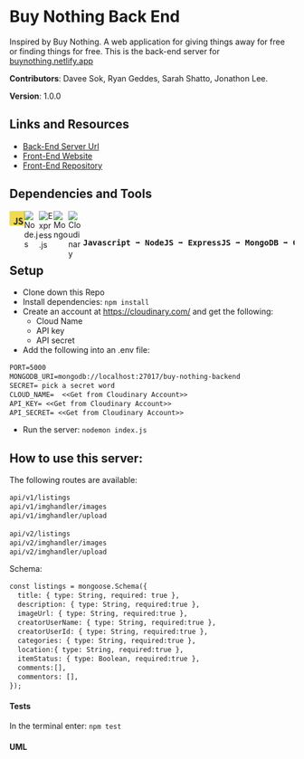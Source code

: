 # Buy Nothing Back End

Inspired by Buy Nothing. A web application for giving things away for free or finding things for free. This is the back-end server for [buynothing.netlify.app](https://buynothing-frontend.netlify.app/main)

**Contributors**: Davee Sok, Ryan Geddes, Sarah Shatto, Jonathon Lee.

**Version**: 1.0.0

## Links and Resources

- [Back-End Server Url](https://buynothingbackend.herokuapp.com/)
- [Front-End Website](https://buynothing-frontend.netlify.app/main)
- [Front-End Repository](https://github.com/daveeS987/buy-nothing-frontend)

## Dependencies and Tools

<img align="left" alt="JavaScript" width="26px" src="https://raw.githubusercontent.com/github/explore/80688e429a7d4ef2fca1e82350fe8e3517d3494d/topics/javascript/javascript.png"/>
<img align="left" alt="Node.js" width="26px" src="https://external-content.duckduckgo.com/iu/?u=https%3A%2F%2Fwww.ict.social%2Fimages%2F5728%2Fnodejs_logo.png&f=1&nofb=1"/>
<img align="left" alt="Express.js" width="26px" src="https://expressjs.com/images/express-facebook-share.png"/>
<img align="left" alt="Mongo" width="26px" src="https://external-content.duckduckgo.com/iu/?u=https%3A%2F%2Fcdn.iconscout.com%2Ficon%2Ffree%2Fpng-256%2Fmongodb-3-1175138.png&f=1&nofb=1"/>
<img  align="left" alt="Cloudinary" width="26px" src="https://external-content.duckduckgo.com/iu/?u=https%3A%2F%2Fcloudinary-res.cloudinary.com%2Fimage%2Fupload%2Fc_scale%2Cfl_attachment%2Cw_500%2Fv1%2Flogo%2Ffor_white_bg%2Fcloudinary_icon_for_white_bg.png&f=1&nofb=1"/>

</br>
<br>
<pre>
<b>Javascript ➡ NodeJS ➡ ExpressJS ➡ MongoDB ➡ Cloudinary </b>
</pre>

## Setup

- Clone down this Repo
- Install dependencies: `npm install`
- Create an account at https://cloudinary.com/ and get the following:
  - Cloud Name
  - API key
  - API secret
- Add the following into an .env file:

```
PORT=5000
MONGODB_URI=mongodb://localhost:27017/buy-nothing-backend
SECRET= pick a secret word
CLOUD_NAME=  <<Get from Cloudinary Account>>
API_KEY= <<Get from Cloudinary Account>>
API_SECRET= <<Get from Cloudinary Account>>
```

- Run the server: `nodemon index.js`

## How to use this server:

The following routes are available:

```
api/v1/listings
api/v1/imghandler/images
api/v1/imghandler/upload

api/v2/listings
api/v2/imghandler/images
api/v2/imghandler/upload

```

Schema:

```
const listings = mongoose.Schema({
  title: { type: String, required: true },
  description: { type: String, required:true },
  imageUrl: { type: String, required:true },
  creatorUserName: { type: String, required:true },
  creatorUserId: { type: String, required:true },
  categories: { type: String, required:true },
  location:{ type: String, required:true },
  itemStatus: { type: Boolean, required:true },
  comments:[],
  commentors: [],
});
```

#### Tests

<!-- - How do you run tests?
- Any tests of note?
- Describe any tests that you did not complete, skipped, etc -->

In the terminal enter: `npm test`

#### UML

<!-- Link to an image of the UML for your application and response to events -->

<!-- Dev Notes

To see Heroku logs:

heroku logs --tail --app davee-auth-api-server

-->

